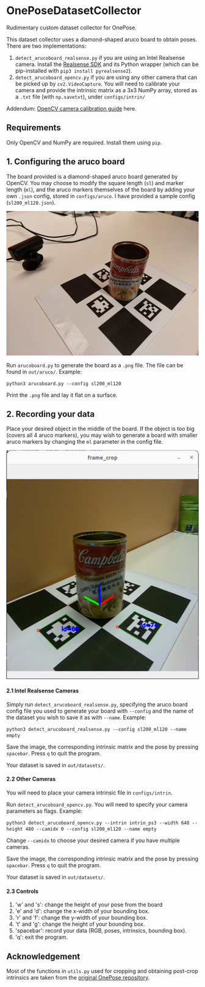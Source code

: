 # OnePoseDatasetCollector
Rudimentary custom dataset collector for OnePose.

This dataset collector uses a diamond-shaped aruco board to obtain poses. There are two implementations:
1. `detect_arucoboard_realsense.py` if you are using an Intel Realsense camera. Install the [Realsense SDK](https://github.com/IntelRealSense/librealsense) and its Python wrapper (which can be pip-installed with `pip3 install pyrealsense2`).
2. `detect_arucoboard_opencv.py` if you are using any other camera that can be picked up by `cv2.VideoCapture`. You will need to calibrate your camera and provide the intrinsic matrix as a 3x3 NumPy array, stored as a `.txt` file (with `np.savetxt`), under `configs/intrin/`

Addendum: [OpenCV camera calibration guide](https://docs.opencv.org/4.x/dc/dbb/tutorial_py_calibration.html) here.

## Requirements

Only OpenCV and NumPy are required. Install them using `pip`.

## 1. Configuring the aruco board

The board provided is a diamond-shaped aruco board generated by OpenCV.
You may choose to modify the square length (`sl`) and marker length (`ml`), and the aruco markers themselves of the board by 
adding your own `.json` config, stored in `configs/aruco`. I have provided a sample config (`sl200_ml120.json`).

![](assets/board.jpg)

Run `arucoboard.py` to generate the board as a `.png` file. The file can be found in `out/aruco/`. Example:
```
python3 arucoboard.py --config sl200_ml120
```

Print the `.png` file and lay it flat on a surface.

## 2. Recording your data

Place your desired object in the middle of the board. If the object is too big (covers all 4 aruco markers), you may wish to generate a board with smaller aruco markers by changing the `ml` parameter in the config file.

![](assets/detect.png)

#### 2.1 Intel Realsense Cameras

Simply run `detect_arucoboard_realsense.py`, specifying the aruco board config file you used to generate your board with `--config` and the name of the dataset you wish to save it as with `--name`.
Example:
```
python3 detect_arucoboard_realsense.py --config sl200_ml120 --name empty
```

Save the image, the corresponding intrinsic matrix and the pose by pressing `spacebar`. Press `q` to quit the program.

Your dataset is saved in `out/datasets/`.

#### 2.2 Other Cameras

You will need to place your camera intrinsic file in `configs/intrin`.

Run `detect_arucoboard_opencv.py`. You will need to specify your camera parameters as flags. Example:
```
python3 detect_arucoboard_opencv.py --intrin intrin_ps3 --width 640 --height 480 --camidx 0 --config sl200_ml120 --name empty
```

Change `--camidx` to choose your desired camera if you have multiple cameras.

Save the image, the corresponding intrinsic matrix and the pose by pressing `spacebar`. Press `q` to quit the program.

Your dataset is saved in `out/datasets/`.

#### 2.3 Controls
1. 'w' and 's': change the height of your pose from the board
2. 'e' and 'd': change the x-width of your bounding box.
3. 'r' and 'f': change the y-width of your bounding box.
4. 't' and 'g': change the height of your bounding box.
5. 'spacebar': record your data (RGB, poses, intrinsics, bounding box).
6. 'q': exit the program.

## Acknowledgement
Most of the functions in `utils.py` used for cropping and obtaining post-crop intrinsics are taken from the [original OnePose repository](https://github.com/zju3dv/OnePose).
